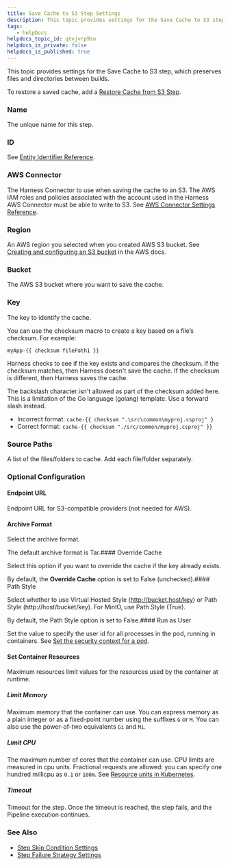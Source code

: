 ```yaml
---
title: Save Cache to S3 Step Settings
description: This topic provides settings for the Save Cache to S3 step.
tags: 
   - helpDocs
helpdocs_topic_id: qtvjvrp9sn
helpdocs_is_private: false
helpdocs_is_published: true
---
```


This topic provides settings for the Save Cache to S3 step, which preserves files and directories between builds.

To restore a saved cache, add a [Restore Cache from S3 Step](/article/zlpx6lli6d-restore-cache-from-s-3-step-settings).

### Name

The unique name for this step.

### ID

See [Entity Identifier Reference](/article/li0my8tcz3-entity-identifier-reference).

### AWS Connector

The Harness Connector to use when saving the cache to an S3. The AWS IAM roles and policies associated with the account used in the Harness AWS Connector must be able to write to S3. See [AWS Connector Settings Reference](https://newdocs.helpdocs.io/article/m5vkql35ca-aws-connector-settings-reference).

### Region

An AWS region you selected when you created AWS S3 bucket. See [Creating and configuring an S3 bucket](https://docs.aws.amazon.com/AmazonS3/latest/user-guide/create-configure-bucket.html) in the AWS docs.

### Bucket

The AWS S3 bucket where you want to save the cache.

### Key

The key to identify the cache.

You can use the checksum macro to create a key based on a file’s checksum. For example:

`myApp-{{ checksum filePath1 }}`

Harness checks to see if the key exists and compares the checksum. If the checksum matches, then Harness doesn't save the cache. If the checksum is different, then Harness saves the cache.

The backslash character isn't allowed as part of the checksum added here. This is a limitation of the Go language (golang) template. Use a forward slash instead.

* Incorrect format: `cache-{{ checksum ".\src\common\myproj.csproj" }`
* Correct format: `cache-{{ checksum "./src/common/myproj.csproj" }}`

### Source Paths

A list of the files/folders to cache. Add each file/folder separately.

### Optional Configuration

#### Endpoint URL

Endpoint URL for S3-compatible providers (not needed for AWS).

#### Archive Format

Select the archive format.

The default archive format is Tar.#### Override Cache

Select this option if you want to override the cache if the key already exists.

By default, the **Override Cache** option is set to False (unchecked).#### Path Style

Select whether to use Virtual Hosted Style (http://bucket.host/key) or Path Style (http://host/bucket/key). For MinIO, use Path Style (True).

By default, the Path Style option is set to False.#### Run as User

Set the value to specify the user id for all processes in the pod, running in containers. See [Set the security context for a pod](https://kubernetes.io/docs/tasks/configure-pod-container/security-context/#set-the-security-context-for-a-pod).

#### Set Container Resources

Maximum resources limit values for the resources used by the container at runtime.

##### Limit Memory

Maximum memory that the container can use. You can express memory as a plain integer or as a fixed-point number using the suffixes `G` or `M`. You can also use the power-of-two equivalents `Gi` and `Mi`.

##### Limit CPU

The maximum number of cores that the container can use. CPU limits are measured in cpu units. Fractional requests are allowed: you can specify one hundred millicpu as `0.1` or `100m`. See [Resource units in Kubernetes](https://kubernetes.io/docs/concepts/configuration/manage-resources-containers/#resource-units-in-kubernetes).

##### Timeout

Timeout for the step. Once the timeout is reached, the step fails, and the Pipeline execution continues.

### See Also

* [Step Skip Condition Settings](/article/i36ibenkq2-step-skip-condition-settings)
* [Step Failure Strategy Settings](/article/htrur23poj-step-failure-strategy-settings)

